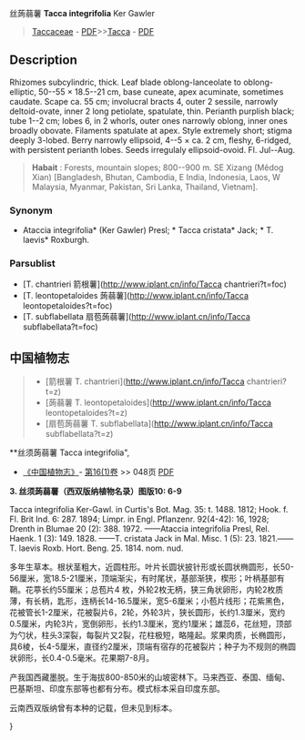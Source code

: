 丝蒟蒻薯 **Tacca integrifolia** Ker Gawler

> [Taccaceae](http://www.iplant.cn/info/Taccaceae?t=foc) - [PDF](http://www.iplant.cn/foc/pdf/Taccaceae.pdf)>>[Tacca](http://www.iplant.cn/info/Tacca?t=foc) - [PDF](http://www.iplant.cn/foc/pdf/Tacca.pdf)

## Description

Rhizomes subcylindric, thick. Leaf blade oblong-lanceolate to oblong-elliptic, 50--55 × 18.5--21 cm, base cuneate, apex acuminate, sometimes caudate. Scape ca. 55 cm; involucral bracts 4, outer 2 sessile, narrowly deltoid-ovate, inner 2 long petiolate,  spatulate, thin. Perianth purplish black; tube 1--2 cm; lobes 6, in 2 whorls, outer ones narrowly oblong, inner ones broadly obovate. Filaments spatulate at apex. Style extremely short; stigma deeply 3-lobed. Berry narrowly ellipsoid, 4--5 × ca. 2 cm, fleshy, 6-ridged, with persistent perianth lobes. Seeds irregulaly ellipsoid-ovoid. Fl. Jul--Aug.

> **Habait** : 
> Forests, mountain slopes; 800--900 m. SE Xizang (Mêdog Xian) [Bangladesh, Bhutan, Cambodia, E India, Indonesia, Laos, W Malaysia, Myanmar, Pakistan, Sri Lanka, Thailand, Vietnam].

### Synonym
* Ataccia integrifolia* (Ker Gawler) Presl; * Tacca cristata* Jack; * T. laevis* Roxburgh.

### Parsublist

* [T.  chantrieri  箭根薯](http://www.iplant.cn/info/Tacca chantrieri?t=foc)
* [T.  leontopetaloides  蒟蒻薯](http://www.iplant.cn/info/Tacca leontopetaloides?t=foc)
* [T.  subflabellata  扇苞蒟蒻薯](http://www.iplant.cn/info/Tacca subflabellata?t=foc)

## 中国植物志

> * [箭根薯  T.  chantrieri](http://www.iplant.cn/info/Tacca chantrieri?t=z)
> * [蒟蒻薯  T.  leontopetaloides](http://www.iplant.cn/info/Tacca leontopetaloides?t=z)
> * [扇苞蒟蒻薯  T.  subflabellata](http://www.iplant.cn/info/Tacca subflabellata?t=z)

**丝须蒟蒻薯 Tacca integrifolia",

* [《中国植物志》](http://www.iplant.cn/frps)- [第16(1)卷](http://www.iplant.cn/frps/vol/16(1)) >> 048页 [PDF](http://www.iplant.cn/frps/pdf/16(1)/048.pdf)

**3. 丝须蒟蒻薯（西双版纳植物名录）图版10: 6-9**

Tacca integrifolia Ker-Gawl. in Curtis's Bot. Mag. 35: t. 1488. 1812; Hook. f. Fl. Brit Ind. 6: 287. 1894; Limpr. in Engl. Pflanzenr. 92(4-42): 16, 1928; Drenth in Blumae 20 (2): 388. 1972. ——Ataccia integrifolia Presl, Rel. Haenk. 1 (3): 149. 1828. ——T. cristata Jack in Mal. Misc. 1 (5): 23. 1821.——T. laevis Roxb. Hort. Beng. 25. 1814. nom. nud.

多年生草本。根状茎粗大，近圆柱形。叶片长圆状披针形或长圆状椭圆形，长50-56厘米，宽18.5-21厘米，顶端渐尖，有时尾状，基部渐狭，楔形；叶柄基部有鞘。花葶长约55厘米；总苞片4 枚，外轮2枚无柄，狭三角状卵形，内轮2枚质薄，有长柄，匙形，连柄长14-16.5厘米，宽5-6厘米；小苞片线形；花紫黑色，花被管长1-2厘米，花被裂片6，2轮，外轮3片，狭长圆形，长约1.3厘米，宽约0.5厘米，内轮3片，宽倒卵形，长约1.3厘米，宽约1厘米；雄蕊6，花丝短，顶部为勺状，柱头3深裂，每裂片又2裂，花柱极短，略隆起。浆果肉质，长椭圆形，具6棱，长4-5厘米，直径约2厘米，顶端有宿存的花被裂片；种子为不规则的椭圆状卵形，长0.4-0.5毫米。花果期7-8月。

产我国西藏墨脱。生于海拔800-850米的山坡密林下。马来西亚、泰国、缅甸、巴基斯坦、印度东部等也都有分布。模式标本采自印度东部。

云南西双版纳曾有本种的记载，但未见到标本。

}